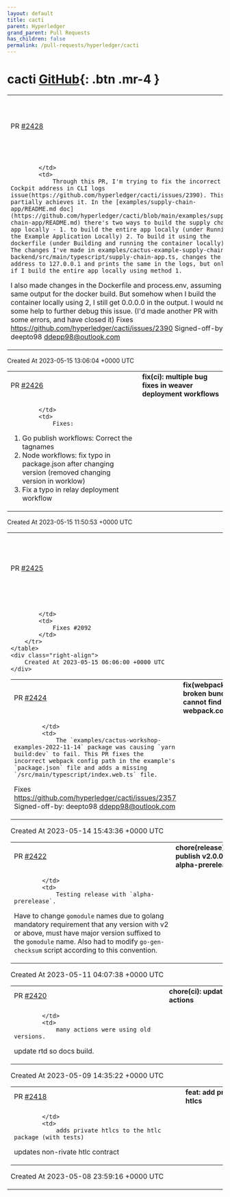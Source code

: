 ```yaml
---
layout: default
title: cacti
parent: Hyperledger
grand_parent: Pull Requests
has_children: false
permalink: /pull-requests/hyperledger/cacti
---
```


# cacti <span class="fs-3 right-align">[GitHub](https://github.com/hyperledger/cacti){: .btn .mr-4 }</span>


<div>
    <table>
        <tr>
            <td>
                PR <a href="https://github.com/hyperledger/cacti/pull/2428" class=".btn">#2428</a>
            </td>
            <td>
                <b>
                    fix(supply-chain-app): print correct web host in the cli-logs
                </b>
            </td>
        </tr>
        <tr>
            <td>
                
            </td>
            <td>
                Through this PR, I'm trying to fix the incorrect Cockpit address in CLI logs issue(https://github.com/hyperledger/cacti/issues/2390). This partially achieves it. In the [examples/supply-chain-app/README.md doc](https://github.com/hyperledger/cacti/blob/main/examples/supply-chain-app/README.md) there's two ways to build the supply chain app locally - 1. to build the entire app locally (under Running the Example Application Locally) 2. To build it using the dockerfile (under Building and running the container locally). The changes I've made in examples/cactus-example-supply-chain-backend/src/main/typescript/supply-chain-app.ts, changes the address to 127.0.0.1 and prints the same in the logs, but only if I build the entire app locally using method 1.
I also made changes in the Dockerfile and process.env, assuming the same output for the docker build. But somehow when I build the container locally using 2, I still get 0.0.0.0 in the output. I would need some help to further debug this issue.
(I'd made another PR with some errors, and have closed it)
Fixes https://github.com/hyperledger/cacti/issues/2390
Signed-off-by: deepto98 [ddepp98@outlook.com](mailto:ddepp98@outlook.com)
            </td>
        </tr>
    </table>
    <div class="right-align">
        Created At 2023-05-15 13:06:04 +0000 UTC
    </div>
</div>

<div>
    <table>
        <tr>
            <td>
                PR <a href="https://github.com/hyperledger/cacti/pull/2426" class=".btn">#2426</a>
            </td>
            <td>
                <b>
                    fix(ci): multiple bug fixes in weaver deployment workflows
                </b>
            </td>
        </tr>
        <tr>
            <td>
                
            </td>
            <td>
                Fixes:
1. Go publish workflows: Correct the tagnames
2. Node workflows: fix typo in package.json after changing version (removed changing version in worklow)
3. Fix a typo in relay deployment workflow
            </td>
        </tr>
    </table>
    <div class="right-align">
        Created At 2023-05-15 11:50:53 +0000 UTC
    </div>
</div>

<div>
    <table>
        <tr>
            <td>
                PR <a href="https://github.com/hyperledger/cacti/pull/2425" class=".btn">#2425</a>
            </td>
            <td>
                <b>
                    style: 2021-09-20 linter warnings batch 17 / 26; part 2
                </b>
            </td>
        </tr>
        <tr>
            <td>
                
            </td>
            <td>
                Fixes #2092
            </td>
        </tr>
    </table>
    <div class="right-align">
        Created At 2023-05-15 06:06:00 +0000 UTC
    </div>
</div>

<div>
    <table>
        <tr>
            <td>
                PR <a href="https://github.com/hyperledger/cacti/pull/2424" class=".btn">#2424</a>
            </td>
            <td>
                <b>
                    fix(webpack): fix broken bundling - cannot find webpack.config.js
                </b>
            </td>
        </tr>
        <tr>
            <td>
                
            </td>
            <td>
                The `examples/cactus-workshop-examples-2022-11-14` package was causing `yarn build:dev` to fail. This PR fixes the incorrect webpack config path in the example's `package.json` file and adds a missing `/src/main/typescript/index.web.ts` file.
Fixes https://github.com/hyperledger/cacti/issues/2357
Signed-off-by: deepto98 [ddepp98@outlook.com](mailto:ddepp98@outlook.com)
            </td>
        </tr>
    </table>
    <div class="right-align">
        Created At 2023-05-14 15:43:36 +0000 UTC
    </div>
</div>

<div>
    <table>
        <tr>
            <td>
                PR <a href="https://github.com/hyperledger/cacti/pull/2422" class=".btn">#2422</a>
            </td>
            <td>
                <b>
                    chore(release): publish v2.0.0-alpha-prerelease
                </b>
            </td>
        </tr>
        <tr>
            <td>
                
            </td>
            <td>
                Testing release with `alpha-prerelease`.

Have to change `gomodule` names due to golang mandatory requirement that any version with v2 or above, must have major version suffixed to the `gomodule` name. Also had to modify `go-gen-checksum` script according to this convention.
            </td>
        </tr>
    </table>
    <div class="right-align">
        Created At 2023-05-11 04:07:38 +0000 UTC
    </div>
</div>

<div>
    <table>
        <tr>
            <td>
                PR <a href="https://github.com/hyperledger/cacti/pull/2420" class=".btn">#2420</a>
            </td>
            <td>
                <b>
                    chore(ci): update actions
                </b>
            </td>
        </tr>
        <tr>
            <td>
                
            </td>
            <td>
                many actions were using old versions.

update rtd so docs build.
            </td>
        </tr>
    </table>
    <div class="right-align">
        Created At 2023-05-09 14:35:22 +0000 UTC
    </div>
</div>

<div>
    <table>
        <tr>
            <td>
                PR <a href="https://github.com/hyperledger/cacti/pull/2418" class=".btn">#2418</a>
            </td>
            <td>
                <b>
                    feat: add private htlcs
                </b>
            </td>
        </tr>
        <tr>
            <td>
                
            </td>
            <td>
                adds private htlcs to the htlc package (with tests)
updates non-rivate htlc contract
            </td>
        </tr>
    </table>
    <div class="right-align">
        Created At 2023-05-08 23:59:16 +0000 UTC
    </div>
</div>

